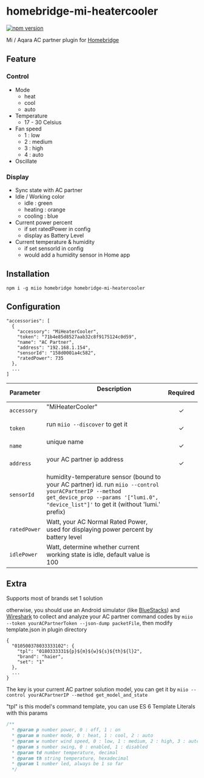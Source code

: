 # homebridge-mi-heatercooler

[![npm version](https://badge.fury.io/js/homebridge-mi-heatercooler.svg)](https://badge.fury.io/js/homebridge-mi-heatercooler)

Mi / Aqara AC partner plugin for [Homebridge](https://github.com/nfarina/homebridge)

## Feature

### Control

- Mode
  - heat
  - cool
  - auto
- Temperature
  - 17 - 30 Celsius
- Fan speed
  - 1 : low
  - 2 : medium
  - 3 : high
  - 4 : auto
- Oscillate

### Display

- Sync state with AC partner
- Idle / Working color
  - idle : green
  - heating : orange
  - cooling : blue
- Current power percent
  - if set ratedPower in config
  - display as Battery Level
- Current temperature & humidity
  - if set sensorId in config
  - would add a humidity sensor in Home app

## Installation

```
npm i -g miio homebridge homebridge-mi-heatercooler
```

## Configuration

```
"accessories": [
  {
    "accessory": "MiHeaterCooler",
    "token": "71b4e85d8527aab32c8f9175124c0d59",
    "name": "AC Partner",
    "address": "192.168.1.154",
    "sensorId": "158d0001a4c582",
    "ratedPower": 735
  },
  ...
]
```

|  Parameter  |                                     Description                                     |Required|
|-------------|-------------------------------------------------------------------------------------|:------:|
|`accessory`  |"MiHeaterCooler"                                                                     |    ✓   |
|`token`      |run `miio --discover` to get it                                                      |    ✓   |
|`name`       |unique name                                                                          |    ✓   |
|`address`    |your AC partner ip address                                                           |    ✓   |
|`sensorId`   |humidity-temperature sensor (bound to your AC partner) id. run `miio --control yourACPartnerIP --method get_device_prop --params '["lumi.0", "device_list"]'` to get it (without 'lumi.' prefix)            |        |
|`ratedPower` |Watt, your AC Normal Rated Power, used for displaying power percent by battery level |        |
|`idlePower`  |Watt, determine whether current working state is idle, default value is 100          |        |

## Extra

Supports most of brands set 1 solution

otherwise, you should use an Android simulator (like [BlueStacks](http://www.bluestacks.com)) and [Wireshark](https://www.wireshark.org) to collect and analyze your AC partner command codes by `miio --token yourACPartnerToken --json-dump packetFile`, then modify template.json in plugin directory

```
{
  "010500378033333102": {
    "tpl": "0180333331${p}${m}${w}${s}${th}${l}2",
    "brand": "haier",
    "set": "1"
  },
  ...
}
```

The key is your current AC partner solution model, you can get it by `miio --control yourACPartnerIP --method get_model_and_state`

"tpl" is this model's command template, you can use ES 6 Template Literals with this params

```js
/**
  * @param p number power, 0 : off, 1 : on
  * @param m number mode, 0 : heat, 1 : cool, 2 : auto
  * @param w number wind speed, 0 : low, 1 : medium, 2 : high, 3 : auto
  * @param s number swing, 0 : enabled, 1 : disabled
  * @param td number temperature, decimal
  * @param th string temperature, hexadecimal
  * @param l number led, always be 1 so far
  */
```
